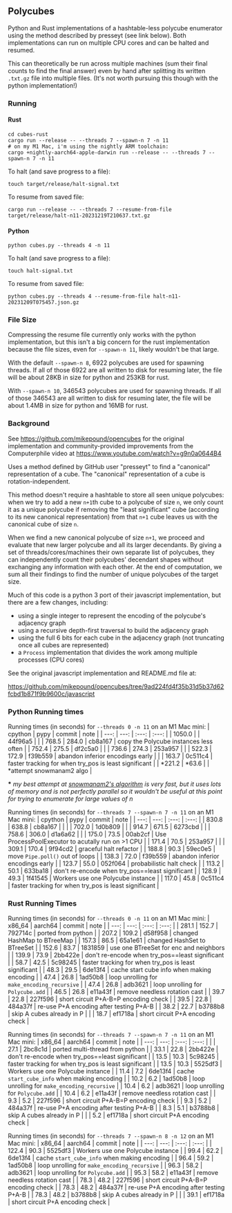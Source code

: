 
## Polycubes

Python and Rust implementations of a hashtable-less polycube enumerator using the method described by presseyt (see link below).  Both implementations can run on multiple CPU cores and can be halted and resumed.

This can theoretically be run across multiple machines (sum their final counts to find the final answer) even by hand after splitting its written `.txt.gz` file into multiple files.  (It's not worth pursuing this though with the python implementation!)

### Running

#### Rust

```
cd cubes-rust
cargo run --release -- --threads 7 --spawn-n 7 -n 11
# on my M1 Mac, i'm using the nightly ARM toolchain:
cargo +nightly-aarch64-apple-darwin run --release -- --threads 7 --spawn-n 7 -n 11
```

To halt (and save progress to a file):
```
touch target/release/halt-signal.txt
```

To resume from saved file:
```
cargo run --release -- --threads 7 --resume-from-file target/release/halt-n11-20231219T210637.txt.gz
```

#### Python

```
python cubes.py --threads 4 -n 11
```

To halt (and save progress to a file):

```
touch halt-signal.txt
```

To resume from saved file:

```
python cubes.py --threads 4 --resume-from-file halt-n11-20231209T075457.json.gz
```

### File Size

Compressing the resume file currently only works with the python implementation, but this isn't a big concern for the rust implementation because the file sizes, even for `--spawn-n 11`, likely wouldn't be that large.

With the default `--spawn-n 8`, 6922 polycubes are used for spawning threads.  If all of those 6922 are all written to disk for resuming later, the file will be about 28KB in size for python and 253KB for rust.

With `--spawn-n 10`, 346543 polycubes are used for spawning threads.  If all of those 346543 are all written to disk for resuming later, the file will be about 1.4MB in size for python and 16MB for rust.

### Background

See https://github.com/mikepound/opencubes for the original implementation and community-provided improvements from the Computerphile video at https://www.youtube.com/watch?v=g9n0a0644B4

Uses a method defined by GitHub user "presseyt" to find a "canonical" representation of a cube.  The "canonical" representation of a cube is rotation-independent.

This method doesn't require a hashtable to store all seen unique polycubes: when we try to add a new `n+1`th cube to a polycube of size `n`, we only count it as a unique polycube if removing the "least significant" cube (according to its new canonical representation) from that `n+1` cube leaves us with the canonical cube of size `n`.

When we find a new canonical polycube of size `n+1`, we proceed and evaluate that new larger polycube and all its larger decendants.  By giving a set of threads/cores/machines their own separate list of polycubes, they can independently count their polycubes' decendant shapes without exchanging any information with each other.  At the end of computation, we sum all their findings to find the number of unique polycubes of the target size.

Much of this code is a python 3 port of their javascript implementation, but there are a few changes, including:

- using a single integer to represent the encoding of the polycube's adjacency graph
- using a recursive depth-first traversal to build the adjacency graph
- using the full 6 bits for each cube in the adjacency graph (not truncating once all cubes are represented)
- a `Process` implementation that divides the work among multiple processes (CPU cores)

See the original javascript implementation and README.md file at:

https://github.com/mikepound/opencubes/tree/9ad224fd4f35b31d5b37d62fcbd1b871f9b9600c/javascript

### Python Running times

Running times (in seconds) for `--threads 0 -n 11` on an M1 Mac mini:
| cpython |  pypy |  commit | note  |
|   ---: |  ---: |  :---:  | :---: |
| 1050.0 |       | 44f96a5 |       |
|  768.5 | 284.0 | cb8a167 | copy the Polycube instances less often |
|  752.4 | 275.5 | df2c5a0 |       |
|  736.6 | 274.3 | 253a957 |       |
|  522.3 | 172.9 | f39b559 | abandon inferior encodings early |
|        | 163.7 | 0c511c4 | faster tracking for when try_pos is least significant |
| *221.2 | *63.6 |         | *attempt snowmanam2 algo |

**\*** _my best attempt at [snowmanam2's algorithm](https://github.com/snowmanam2/SnowmanPolycubeGenerator#algorithms) is very fast, but it uses lots of memory and is not perfectly parallel so it wouldn't be useful at this point for trying to enumerate for large values of n_

Running times (in seconds) for `--threads 7 --spawn-n 7 -n 11` on an M1 Mac mini:
| cpython |  pypy |  commit | note  |
|   ---: |  ---: |  :---:  | :---: |
| 830.8  | 638.8 | cb8a167 |       |
|        | 702.0 | 1d0b809 |       |
| 914.7  | 671.5 | 6273cbd |       |
| 758.6  | 306.0 | d1a6a62 |       |
| 175.0  |  73.5 | 00ab2cf | Use ProcessPoolExecutor to acutally run on >1 CPU |
| 171.4  |  70.5 | 253a957 |       |
| 309.1  | 170.4 | 9f94cd2 | graceful halt refactor |
| 188.8  |  90.3 | 59ec0e5 | move `Pipe.poll()` out of loops |
| 138.3  |  72.0 | f39b559 | abandon inferior encodings early |
| 123.7  |  55.0 | 052f064 | probabilistic halt check |
| 113.2  |  50.1 | 633ba18 | don't re-encode when try_pos==least significant |
| 128.9  |  49.3 | 1f41545 | Workers use one Polycube instance |
| 117.0  |  45.8 | 0c511c4 | faster tracking for when try_pos is least significant |

### Rust Running Times

<!-- cargo +nightly-aarch64-apple-darwin build --release -->
<!-- cargo   +stable-x86_64-apple-darwin build --release -->
<!-- ./target/release/cubes-rust --threads 0 -n 11       -->

Running times (in seconds) for `--threads 0 -n 11` on an M1 Mac mini:
| x86_64 | aarch64 |  commit | note  |
|   ---: |    ---: |  :---:  | :---: |
|  281.1 |   152.7 | 792714c | ported from python |
|  207.2 |   109.2 | d58f958 | changed HashMap to BTreeMap |
|  157.3 |    86.5 | 65a1e61 | changed HashSet to BTreeSet |
|  152.6 |    83.7 | 1831859 | use one BTreeSet for enc and neighbors |
|  139.9 |    73.9 | 2bb422e | don't re-encode when try_pos==least significant |
|   58.7 |    42.5 | 5c98245 | faster tracking for when try_pos is least significant |
|   48.3 |    29.5 | 6de13f4 | cache start cube info when making encoding |
|   47.4 |    26.8 | 1ad50b8 | loop unrolling for `make_encoding_recursive` |
|   47.4 |    26.8 | adb3621 | loop unrolling for `Polycube.add` |
|   46.5 |    26.8 | e11a43f | remove needless rotation cast |
|   39.7 |    22.8 | 227f596 | short circuit P+A-B=P encoding check |
|   39.5 |    22.8 | 484a37f | re-use P+A encoding after testing P+A-B |
|   38.2 |    22.7 | b3788b8 | skip A cubes already in P |
|        |    18.7 | ef1718a | short circuit P+A encoding check |

Running times (in seconds) for `--threads 7 --spawn-n 7 -n 11` on an M1 Mac mini:
| x86_64 | aarch64 |  commit | note  |
|   ---: |    ---: |  :---:  | :---: |
|        |    27.1 | 2bc8c1d | ported multi-thread from python |
|   33.1 |    22.8 | 2bb422e | don't re-encode when try_pos==least significant |
|   13.5 |    10.3 | 5c98245 | faster tracking for when try_pos is least significant |
|   13.5 |    10.3 | 5525df3 | Workers use one Polycube instance |
|   11.4 |     7.2 | 6de13f4 | cache `start_cube_info` when making encoding |
|   10.2 |     6.2 | 1ad50b8 | loop unrolling for `make_encoding_recursive` |
|   10.4 |     6.2 | adb3621 | loop unrolling for `Polycube.add` |
|   10.4 |     6.2 | e11a43f | remove needless rotation cast |
|    9.3 |     5.2 | 227f596 | short circuit P+A-B=P encoding check |
|    9.3 |     5.2 | 484a37f | re-use P+A encoding after testing P+A-B |
|    8.3 |     5.1 | b3788b8 | skip A cubes already in P |
|        |     5.2 | ef1718a | short circuit P+A encoding check |

Running times (in seconds) for `--threads 7 --spawn-n 8 -n 12` on an M1 Mac mini:
| x86_64 | aarch64 |  commit | note  |
|   ---: |    ---: |  :---:  | :---: |
|  122.4 |    90.3 | 5525df3 | Workers use one Polycube instance |
|   99.4 |    62.2 | 6de13f4 | cache `start_cube_info` when making encoding |
|   96.4 |    59.2 | 1ad50b8 | loop unrolling for `make_encoding_recursive` |
|   96.3 |    58.2 | adb3621 | loop unrolling for `Polycube.add` |
|   95.3 |    58.2 | e11a43f | remove needless rotation cast |
|   78.3 |    48.2 | 227f596 | short circuit P+A-B=P encoding check |
|   78.3 |    48.2 | 484a37f | re-use P+A encoding after testing P+A-B |
|   78.3 |    48.2 | b3788b8 | skip A cubes already in P |
|        |    39.1 | ef1718a | short circuit P+A encoding check |
